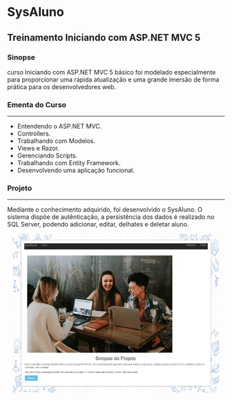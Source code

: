 # SysAluno
## Treinamento Iniciando com ASP.NET MVC 5

### Sinopse ###
<p> 
  curso Iniciando com ASP.NET MVC 5 básico foi modelado especialmente para proporcionar uma 
  rápida atualização e uma grande imersão de forma prática para os desenvolvedores web.
</p>

### Ementa do Curso ###
************************
* Entendendo o ASP.NET MVC.
* Controllers.
* Trabalhando com Modelos.
* Views e Razor.
* Gerenciando Scripts.
* Trabalhando com Entity Framework.
* Desenvolvendo uma aplicação funcional.


### Projeto ###
****************
<p> 
Mediante o conhecimento adquirido, foi desenvolvido o SysAluno. O sistema dispõe de autênticação,
a persistência dos dados é realizado no SQL Server, podendo adicionar, editar, delhates e deletar aluno.
</p> 

<p align="center">
  <img src="https://github.com/Jeffconexion/SysAluno/blob/main/sysProject.gif" />
</p>
